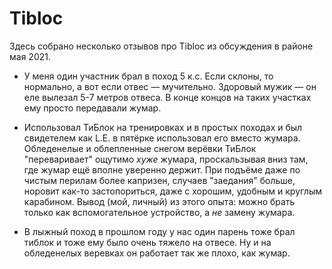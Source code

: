 # Tibloc

Здесь собрано несколько отзывов про Tibloc из обсуждения в районе мая 2021.

- У меня один участник брал в поход 5 к.с. Если склоны, то нормально, а вот если отвес — мучительно.
Здоровый мужик — он еле вылезал 5-7 метров отвеса. В конце концов на таких участках
ему просто передавали жумар.

- Использовал ТиБлок на тренировках и в простых походах и был свидетелем как L.E. в пятёрке использовал
его вместо жумара.  Обледенелые и облепленные снегом верёвки ТиБлок "переваривает" ощутимо _хуже_
жумара, проскальзывая вниз там, где жумар ещё вполне уверенно держит. При подъёме даже по чистым
перилам более капризен, случаев "заедания" больше, норовит как-то застопориться, даже с хорошим,
удобным и круглым карабином. Вывод (мой, личный) из этого опыта: можно брать только  как
вспомогательное устройство, а _не_ замену жумара.

- В лыжный поход в прошлом году у нас один парень тоже брал тиблок и тоже ему было очень тяжело
на отвесе. Ну и на обледенелых веревках он работает так же плохо, как жумар.
